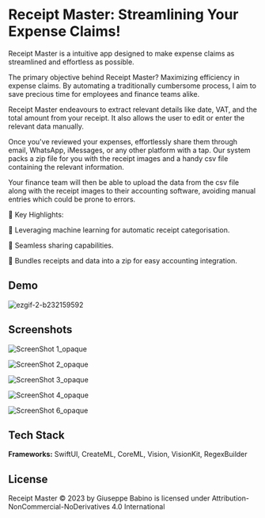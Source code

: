 
# Receipt Master: Streamlining Your Expense Claims!

Receipt Master is a intuitive app designed to make expense claims as streamlined and effortless as possible.

The primary objective behind Receipt Master? Maximizing efficiency in expense claims. By automating a traditionally cumbersome process, I aim to save precious time for employees and finance teams alike.

Receipt Master endeavours to extract relevant details like date, VAT, and the total amount from your receipt. It also allows the user to edit or enter the relevant data manually.

Once you've reviewed your expenses, effortlessly share them through email, WhatsApp, iMessages, or any other platform with a tap. Our system packs a zip file for you with the receipt images and a handy csv file containing the relevant information.

Your finance team will then be able to upload the data from the csv file along with the receipt images to their accounting software, avoiding manual entries which could be prone to errors.

🌟 Key Highlights:

🤖 Leveraging machine learning for automatic receipt categorisation.

🔄 Seamless sharing capabilities.

📂 Bundles receipts and data into a zip for easy accounting integration.
## Demo

![ezgif-2-b232159592](https://github.com/Vbabino/ReceiptMasterApp/assets/91137272/bd452fb3-140c-4b64-ab93-702fbb1a51c4)



## Screenshots

![ScreenShot 1_opaque](https://github.com/Vbabino/ReceiptMasterApp/assets/91137272/3d32fb93-cb80-4afc-8395-e9b71a8fe1e5)

![ScreenShot 2_opaque](https://github.com/Vbabino/ReceiptMasterApp/assets/91137272/b3c9f024-fbbb-4f9c-866f-8f63e493b816)

![ScreenShot 3_opaque](https://github.com/Vbabino/ReceiptMasterApp/assets/91137272/21a5e04e-959a-4e3b-8f12-421e43e62cfb)

![ScreenShot 4_opaque](https://github.com/Vbabino/ReceiptMasterApp/assets/91137272/4046b3ed-699d-4d0f-97bc-a4c53cb40a19)

![ScreenShot 6_opaque](https://github.com/Vbabino/ReceiptMasterApp/assets/91137272/7cd52eb9-557a-449d-91b7-a173db187e72)



## Tech Stack

**Frameworks:** SwiftUI, CreateML, CoreML, Vision, VisionKit, RegexBuilder




## License

Receipt Master © 2023 by Giuseppe Babino is licensed under Attribution-NonCommercial-NoDerivatives 4.0 International
